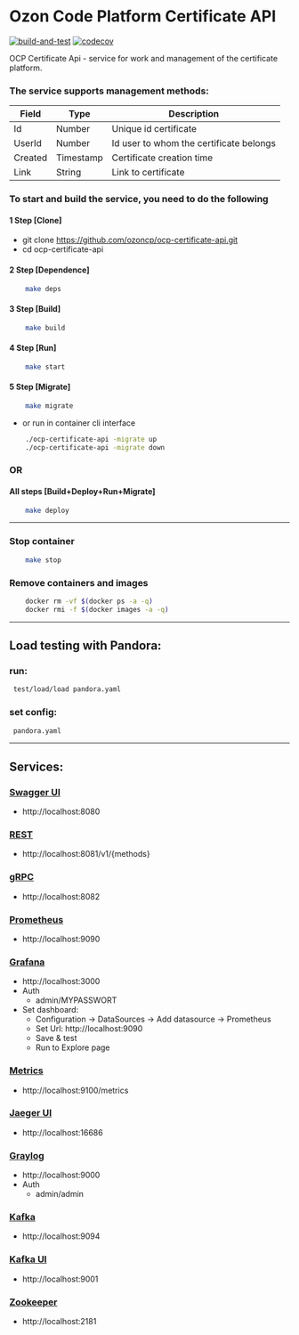 # Ozon Code Platform Certificate API

[![build-and-test](https://github.com/ozoncp/ocp-certificate-api/actions/workflows/build-and-test.yml/badge.svg?branch=main)](https://github.com/ozoncp/ocp-certificate-api/actions/workflows/build-and-test.yml)
[![codecov](https://codecov.io/gh/ozoncp/ocp-certificate-api/branch/main/graph/badge.svg?token=2649a463-f405-4622-8624-c91aa3dd7d5f)](https://codecov.io/gh/ozoncp/ocp-certificate-api)

OCP Certificate Api - service for work and management of the certificate platform.

### The service supports management methods:

| Field | Type | Description |
| ------ | ------ | ------ |
| Id | Number | Unique id certificate |
| UserId | Number | Id user to whom the certificate belongs |
| Created | Timestamp | Certificate creation time |
| Link | String | Link to certificate |

### To start and build the service, you need to do the following

#### 1 Step [Clone]
- git clone https://github.com/ozoncp/ocp-certificate-api.git
- cd ocp-certificate-api
#### 2 Step [Dependence]
```sh 
    make deps
```
#### 3 Step [Build]
```sh 
    make build
```
#### 4 Step [Run]
```sh 
    make start
```
#### 5 Step [Migrate]
```sh 
    make migrate
```
- or run in container cli interface
```sh 
    ./ocp-certificate-api -migrate up
    ./ocp-certificate-api -migrate down
```
### OR
#### All steps [Build+Deploy+Run+Migrate]
```sh 
    make deploy
```
-----
### Stop container
```sh 
    make stop
```
### Remove containers and images
```sh 
    docker rm -vf $(docker ps -a -q)
    docker rmi -f $(docker images -a -q)
```
-----
## Load testing with Pandora:
### run:
```sh 
 test/load/load pandora.yaml
```
### set config:
```sh 
 pandora.yaml
```
-----

## Services:
### [Swagger UI](http://localhost:8080)
- http://localhost:8080
### [REST](http://localhost:8081)
- http://localhost:8081/v1/{methods}
### [gRPC](http://localhost:8082)
- http://localhost:8082
### [Prometheus](http://localhost:9090)
- http://localhost:9090
### [Grafana](http://localhost:3000)
- http://localhost:3000
- Auth
  - admin/MYPASSWORT
- Set dashboard:
  - Configuration -> DataSources -> Add datasource -> Prometheus
  - Set Url: http://localhost:9090
  - Save & test
  - Run to Explore page
### [Metrics](http://localhost:9100/metrics)
- http://localhost:9100/metrics
### [Jaeger UI](http://localhost:16686)
- http://localhost:16686
### [Graylog](http://localhost:9000)
- http://localhost:9000
- Auth
  - admin/admin
### [Kafka](http://localhost:9094)
- http://localhost:9094
### [Kafka UI](http://localhost:9001)
- http://localhost:9001
### [Zookeeper](http://localhost:2181)
- http://localhost:2181
